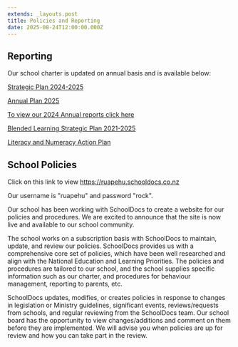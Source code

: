 ```yaml
---
extends: _layouts.post
title: Policies and Reporting
date: 2025-08-24T12:00:00.000Z
---
```

## **Reporting**

Our school charter is updated on annual basis and is available below:

[Strategic Plan 2024-2025](https://res.cloudinary.com/ruapehu-college/image/upload/v1756078990/Strategic-Plan_2024-2025_l10ldc.pdf)

[Annual Plan 2025](https://res.cloudinary.com/ruapehu-college/image/upload/v1745959574/Annual_Plan_2025_w0kwxl.pdf)

[To view our 2024 Annual reports click here](https://res.cloudinary.com/ruapehu-college/image/upload/v1754949976/Ruapehu_College_AFS_2024_-_Signed_1_bsmqxe.pdf)

[Blended Learning Strategic Plan 2021-2025](https://res.cloudinary.com/ruapehu-college/image/upload/v1615504355/Blended_Learning_Strategic_Plan_2021-2025_kfdogr.pdf)

[Literacy and Numeracy Action Plan](https://res.cloudinary.com/ruapehu-college/image/upload/v1756078990/Literacy_and_Numeracy_Action_Plan_bfiew6.pdf)

## **School Policies**

Click on this link to view [https://ruapehu.schooldocs.co.nz ](https://ruapehu.schooldocs.co.nz)

Our username is "ruapehu" and password "rock".

Our school has been working with SchoolDocs to create a website for our policies and procedures. We are excited to announce that the site is now live and available to our school community.

The school works on a subscription basis with SchoolDocs to maintain, update, and review our policies. SchoolDocs provides us with a comprehensive core set of policies, which have been well researched and align with the National Education and Learning Priorities. The policies and procedures are tailored to our school, and the school supplies specific information such as our charter, and procedures for behaviour management, reporting to parents, etc.

SchoolDocs updates, modifies, or creates policies in response to changes in legislation or Ministry guidelines, significant events, reviews/requests from schools, and regular reviewing from the SchoolDocs team. Our school board has the opportunity to view changes/additions and comment on them before they are implemented. We will advise you when policies are up for review and how you can take part in the review.
